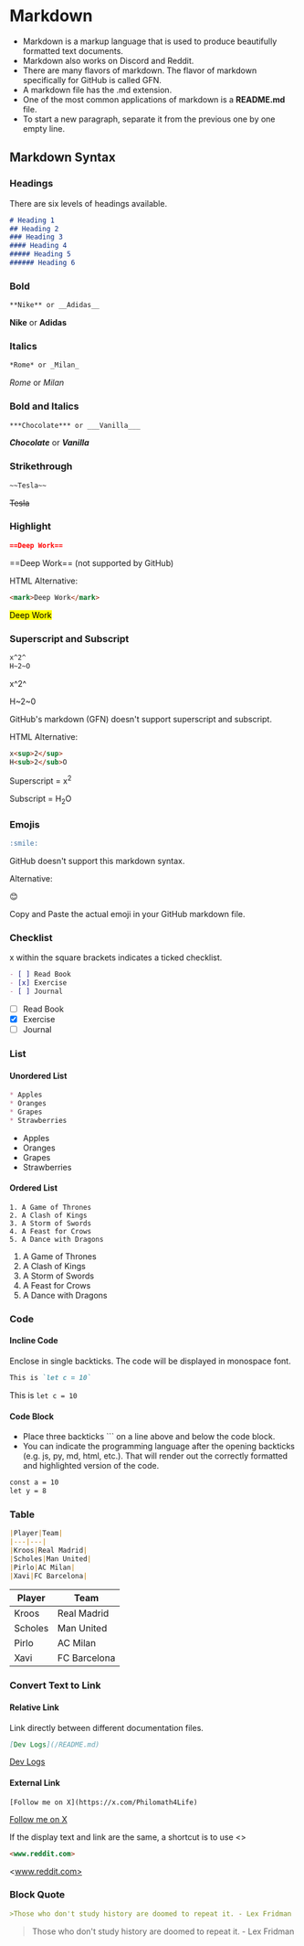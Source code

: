 # Markdown
* Markdown is a markup language that is used to produce beautifully formatted text documents.
* Markdown also works on Discord and Reddit.
* There are many flavors of markdown. The flavor of markdown specifically for GitHub is called GFN.
* A markdown file has the .md extension.
* One of the most common applications of markdown is a **README.md** file.
* To start a new paragraph, separate it from the previous one by one empty line.
## Markdown Syntax
### Headings
There are six levels of headings available.
```md
# Heading 1
## Heading 2
### Heading 3
#### Heading 4
##### Heading 5
###### Heading 6
```

### Bold
```md
**Nike** or __Adidas__
```
**Nike** or __Adidas__
### Italics
```md
*Rome* or _Milan_
```
*Rome* or _Milan_
### Bold and Italics
```md
***Chocolate*** or ___Vanilla___
```
***Chocolate*** or ___Vanilla___
### Strikethrough
```md
~~Tesla~~
```
~~Tesla~~
### Highlight
```md
==Deep Work==
```
==Deep Work== (not supported by GitHub)

HTML Alternative:
```html
<mark>Deep Work</mark>
```
<mark>Deep Work</mark>
### Superscript and Subscript
```md
x^2^
H~2~O
```
x^2^

H~2~0

GitHub's markdown (GFN) doesn't support superscript and subscript.

HTML Alternative:
```html
x<sup>2</sup>
H<sub>2</sub>O
```
Superscript = x<sup>2</sup>

Subscript = H<sub>2</sub>O
### Emojis
```md
:smile:
```
GitHub doesn't support this markdown syntax.

Alternative:

😊

Copy and Paste the actual emoji in your GitHub markdown file.
### Checklist
x within the square brackets indicates a ticked checklist.
```md
- [ ] Read Book
- [x] Exercise
- [ ] Journal
```
- [ ] Read Book
- [x] Exercise
- [ ] Journal

### List
#### Unordered List
```md
* Apples
* Oranges
* Grapes
* Strawberries
```
* Apples
* Oranges
* Grapes
* Strawberries
#### Ordered List
```
1. A Game of Thrones
2. A Clash of Kings
3. A Storm of Swords
4. A Feast for Crows
5. A Dance with Dragons
```
1. A Game of Thrones
2. A Clash of Kings
3. A Storm of Swords
4. A Feast for Crows
5. A Dance with Dragons
### Code
#### Incline Code
Enclose in single backticks. The code will be displayed in monospace font.
```md
This is `let c = 10`
```
This is `let c = 10`
#### Code Block
* Place three backticks ``` on a line above and below the code block.
* You can indicate the programming language after the opening backticks (e.g. js, py, md, html, etc.). That will render out the correctly formatted and highlighted version of the code.
```md
const a = 10
let y = 8
```
### Table
```md
|Player|Team|
|---|---|
|Kroos|Real Madrid|
|Scholes|Man United|
|Pirlo|AC Milan|
|Xavi|FC Barcelona|
```
|Player|Team|
|---|---|
|Kroos|Real Madrid|
|Scholes|Man United|
|Pirlo|AC Milan|
|Xavi|FC Barcelona|
### Convert Text to Link
#### Relative Link
Link directly between different documentation files.
```md
[Dev Logs](/README.md)
```
[Dev Logs](/README.md)
#### External Link
```
[Follow me on X](https://x.com/Philomath4Life)
```
[Follow me on X](https://x.com/Philomath4Life)

If the display text and link are the same, a shortcut is to use <>
```md
<www.reddit.com>
```
<www.reddit.com>
### Block Quote
```md
>Those who don't study history are doomed to repeat it. - Lex Fridman
```
>Those who don't study history are doomed to repeat it. - Lex Fridman





